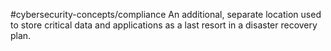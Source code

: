 #cybersecurity-concepts/compliance 
An additional, separate location used to store critical data and applications as a last resort in a disaster recovery plan.